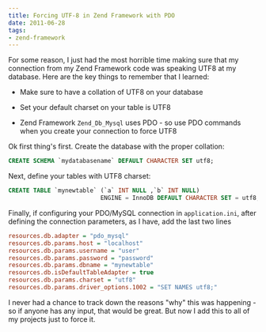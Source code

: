 ```yaml
---
title: Forcing UTF-8 in Zend Framework with PDO
date: 2011-06-28
tags:
- zend-framework
---
```

For some reason, I just had the most horrible time making sure that my connection from my Zend Framework code was speaking UTF8 at my database.  Here are the key things to remember that I learned:

<!--more-->

  * Make sure to have a collation of UTF8 on your database

  * Set your default charset on your table is UTF8

  * Zend Framework `Zend_Db_Mysql` uses PDO - so use PDO commands when you create your connection to force UTF8

Ok first thing's first.  Create the database with the proper collation:
    
```sql
CREATE SCHEMA `mydatabasename` DEFAULT CHARACTER SET utf8;
```

Next, define your tables with UTF8 charset:
    
```sql
CREATE TABLE `mynewtable` (`a` INT NULL ,`b` INT NULL) 
                          ENGINE = InnoDB DEFAULT CHARACTER SET = utf8;
```

Finally, if configuring your PDO/MySQL connection in `application.ini`, after defining the connection parameters, as I have, add the last two lines
    
```ini
resources.db.adapter = "pdo_mysql"
resources.db.params.host = "localhost"
resources.db.params.username = "user"
resources.db.params.password = "password"
resources.db.params.dbname = "mynewtable"
resources.db.isDefaultTableAdapter = true
resources.db.params.charset = "utf8"
resources.db.params.driver_options.1002 = "SET NAMES utf8;"
```
    
I never had a chance to track down the reasons "why" this was happening - so if anyone has any input, that would be great.  But now I add this to all of my projects just to force it.
